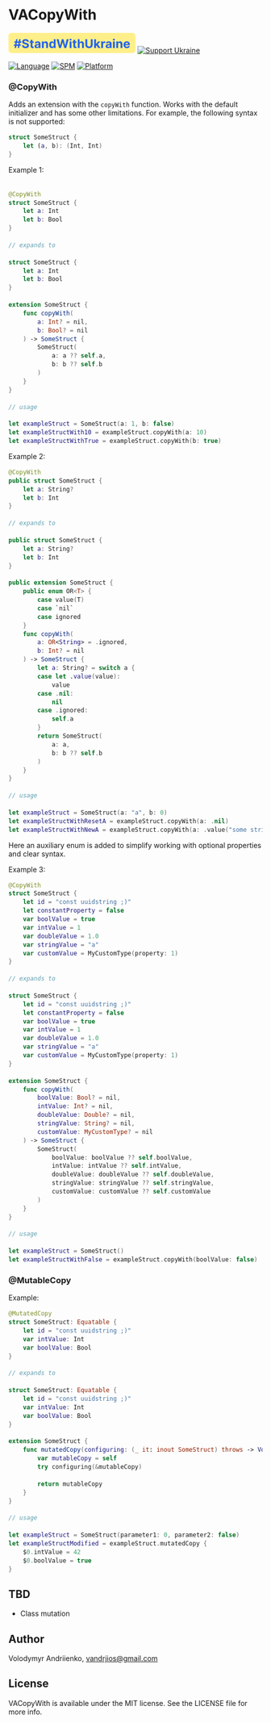 # VACopyWith


[![StandWithUkraine](https://raw.githubusercontent.com/vshymanskyy/StandWithUkraine/main/badges/StandWithUkraine.svg)](https://github.com/vshymanskyy/StandWithUkraine/blob/main/docs/README.md)
[![Support Ukraine](https://img.shields.io/badge/Support-Ukraine-FFD500?style=flat&labelColor=005BBB)](https://opensource.fb.com/support-ukraine)


[![Language](https://img.shields.io/badge/language-Swift%205.9-orangered.svg?style=flat)](https://www.swift.org)
[![SPM](https://img.shields.io/badge/SPM-compatible-limegreen.svg?style=flat)](https://github.com/apple/swift-package-manager)
[![Platform](https://img.shields.io/badge/platform-iOS%20%7C%20watchOS%20%7C%20tvOS%20%7C%20macOS%20%7C%20macCatalyst-lightgray.svg?style=flat)](https://developer.apple.com/discover)


### @CopyWith 

Adds an extension with the `copyWith` function. Works with the default initializer and has some other limitations. For example, the following syntax is not supported:


```swift
struct SomeStruct {
    let (a, b): (Int, Int)
}
```


Example 1:


```swift
            
@CopyWith
struct SomeStruct {
    let a: Int
    let b: Bool
}

// expands to

struct SomeStruct {
    let a: Int
    let b: Bool
}

extension SomeStruct {
    func copyWith(
        a: Int? = nil, 
        b: Bool? = nil
    ) -> SomeStruct {
        SomeStruct(
            a: a ?? self.a,
            b: b ?? self.b
        )
    }
}

// usage

let exampleStruct = SomeStruct(a: 1, b: false)
let exampleStructWith10 = exampleStruct.copyWith(a: 10)
let exampleStructWithTrue = exampleStruct.copyWith(b: true)
```


Example 2:


```swift
@CopyWith
public struct SomeStruct {
    let a: String?
    let b: Int
}

// expands to

public struct SomeStruct {
    let a: String?
    let b: Int
}

public extension SomeStruct {
    public enum OR<T> {
        case value(T)
        case `nil`
        case ignored
    }
    func copyWith(
        a: OR<String> = .ignored, 
        b: Int? = nil
    ) -> SomeStruct {
        let a: String? = switch a {
        case let .value(value):
            value
        case .nil:
            nil
        case .ignored:
            self.a
        }
        return SomeStruct(
            a: a,
            b: b ?? self.b
        )
    }
}

// usage

let exampleStruct = SomeStruct(a: "a", b: 0)
let exampleStructWithResetA = exampleStruct.copyWith(a: .nil)
let exampleStructWithNewA = exampleStruct.copyWith(a: .value("some string"))
```


Here an auxiliary enum is added to simplify working with optional properties and clear syntax.


Example 3:


```swift
@CopyWith
struct SomeStruct {
    let id = "const uuidstring ;)"
    let constantProperty = false
    var boolValue = true
    var intValue = 1
    var doubleValue = 1.0
    var stringValue = "a"
    var customValue = MyCustomType(property: 1)
}

// expands to

struct SomeStruct {
    let id = "const uuidstring ;)"
    let constantProperty = false
    var boolValue = true
    var intValue = 1
    var doubleValue = 1.0
    var stringValue = "a"
    var customValue = MyCustomType(property: 1)
}

extension SomeStruct {
    func copyWith(
        boolValue: Bool? = nil,
        intValue: Int? = nil,
        doubleValue: Double? = nil,
        stringValue: String? = nil,
        customValue: MyCustomType? = nil
    ) -> SomeStruct {
        SomeStruct(
            boolValue: boolValue ?? self.boolValue,
            intValue: intValue ?? self.intValue,
            doubleValue: doubleValue ?? self.doubleValue,
            stringValue: stringValue ?? self.stringValue,
            customValue: customValue ?? self.customValue
        )
    }
}

// usage

let exampleStruct = SomeStruct()
let exampleStructWithFalse = exampleStruct.copyWith(boolValue: false)
```


### @MutableCopy


Example:


```swift
@MutatedCopy
struct SomeStruct: Equatable {
    let id = "const uuidstring ;)"
    var intValue: Int
    var boolValue: Bool
}

// expands to

struct SomeStruct: Equatable {
    let id = "const uuidstring ;)"
    var intValue: Int
    var boolValue: Bool
}

extension SomeStruct {
    func mutatedCopy(configuring: (_ it: inout SomeStruct) throws -> Void) rethrows -> SomeStruct {
        var mutableCopy = self
        try configuring(&mutableCopy)

        return mutableCopy
    }
}

// usage

let exampleStruct = SomeStruct(parameter1: 0, parameter2: false)
let exampleStructModified = exampleStruct.mutatedCopy {
    $0.intValue = 42
    $0.boolValue = true
}
```


## TBD


- Class mutation


## Author


Volodymyr Andriienko, vandrjios@gmail.com


## License


VACopyWith is available under the MIT license. See the LICENSE file for more info.
